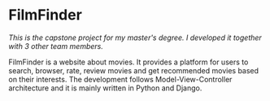 # FilmFinder

*This is the capstone project for my master's degree. I developed it together with 3 other team members.*

FilmFinder is a website about movies. It provides a platform for users to search, browser, rate, review movies and get recommended movies based on their interests. The development follows  Model-View-Controller architecture and it is mainly written in Python and Django. 